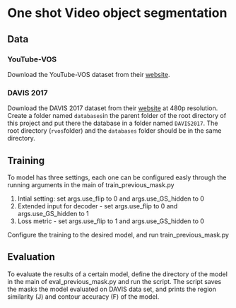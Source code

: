 # One shot Video object segmentation

## Data

### YouTube-VOS

Download the YouTube-VOS dataset from their [website](https://youtube-vos.org/). 
### DAVIS 2017

Download the DAVIS 2017 dataset from their [website](https://davischallenge.org/davis2017/code.html) at 480p resolution. Create a folder named ```databases```in the parent folder of the root directory of this project and put there the database in a folder named ```DAVIS2017```. The root directory (```rvos```folder) and the ```databases``` folder should be in the same directory.

## Training
To model has three settings, each one can be configured easly through the running arguments in the main of train_previous_mask.py
1. Intial setting: set args.use_flip to 0 and args.use_GS_hidden to 0
2. Extended input for decoder - set args.use_flip to 0 and args.use_GS_hidden to 1
3. Loss metric - set args.use_flip to 1 and args.use_GS_hidden to 0

Configure the training to the desired model, and run train_previous_mask.py

## Evaluation
To evaluate the results of a certain model, define the directory of the model in the main of eval_previous_mask.py and run the script. 
The script saves the masks the model evaluated on DAVIS data set, and prints the region similarity (J) and contour accuracy (F) of the model. 